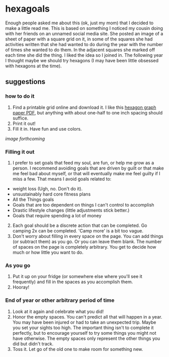 # hexagoals

Enough people asked me about this (ok, just my mom) that I decided to make a little read me. This is based on something I noticed my cousin doing with her friends on an unnamed social media site. She posted an image of a sheet of paper with a square grid on it, in some of the squares she had activities written that she had wanted to do during the year with the number of times she wanted to do them. In the adjacent squares she marked off each time she did the thing. I liked the idea so I joined in. The following year I thought maybe we should try hexagons (I may have been little obsessed with hexagons at the time).

## suggestions

### how to do it

1. Find a printable grid online and download it. I like this [hexagon graph paper PDF](http://www.printablepaper.net/preview/hexagon-portrait-letter-2), but anything with about one-half to one inch spacing should suffice.   
2. Print it out!
3. Fill it in. Have fun and use colors. 

_image forthcoming_

### Filling it out

1. I prefer to set goals that feed my soul, are fun, or help me grow as a person. I recommend avoiding goals that are driven by guilt or that make me feel bad about myself, or that will eventually make me feel guilty if I miss a few. That means I avoid goals related to: 
  * weight loss (Ugh, no. Don't do it). 
  * unsustainably hard core fitness plans
  * All the Things goals
  * Goals that are too dependent on things I can't control to accomplish
  * Drastic lifestyle changes (little adjustments stick better.)
  * Goals that require spending a lot of money

2. Each goal should be a discrete action that can be completed. Go camping 2x can be completed. 'Camp more' is a bit too vague. 
3. Don't worry about filling in every space on the page. You can add things (or subtract them) as you go. Or you can leave them blank. The number of spaces on the page is completely arbitrary. You get to decide how much or how little you want to do. 
 
### As you go

1. Put it up on your fridge (or somewhere else where you'll see it frequently) and fill in the spaces as you accomplish them.
2. Hooray! 

### End of year or other arbitrary period of time 

1. Look at it again and celebrate what you did! 
2. Honor the empty spaces. You can't predict all that will happen in a year. You may have been injured or had to take an unexpected trip. Maybe you set your sights too high. The important thing isn't to complete it perfectly, but to encourage yourself to try some things you might not have otherwise. The empty spaces only represent the other things you did but didn't track.
3. Toss it. Let go of the old one to make room for something new. 


